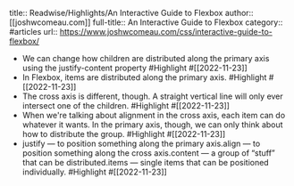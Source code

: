 title:: Readwise/Highlights/An Interactive Guide to Flexbox
author:: [[joshwcomeau.com]]
full-title:: An Interactive Guide to Flexbox
category:: #articles
url:: https://www.joshwcomeau.com/css/interactive-guide-to-flexbox/

- We can change how children are distributed along the primary axis using the justify-content property #Highlight #[[2022-11-23]]
- In Flexbox, items are distributed along the primary axis. #Highlight #[[2022-11-23]]
- The cross axis is different, though. A straight vertical line will only ever intersect one of the children. #Highlight #[[2022-11-23]]
- When we're talking about alignment in the cross axis, each item can do whatever it wants. In the primary axis, though, we can only think about how to distribute the group. #Highlight #[[2022-11-23]]
- justify — to position something along the primary axis.align — to position something along the cross axis.content — a group of “stuff” that can be distributed.items — single items that can be positioned individually. #Highlight #[[2022-11-23]]